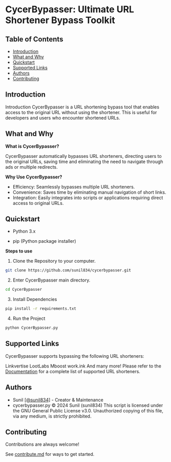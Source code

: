 
# CycerBypasser: Ultimate URL Shortener Bypass Toolkit

## Table of Contents
- [Introduction](#introduction)
- [What and Why](#what-and-why)
- [Quickstart](#quickstart)
- [Supported Links](#supported-links)
- [Authors](#authors)
- [Contributing](#contributing)

## Introduction
Introduction
CycerBypasser is a URL shortening bypass tool that enables access to the original URL without using the shortener. This is useful for developers and users who encounter shortened URLs.

## What and Why

**What is CycerBypasser?**

CycerBypasser automatically bypasses URL shorteners, directing users to the original URLs, saving time and eliminating the need to navigate through ads or multiple redirects.

**Why Use CycerBypasser?**

- Efficiency: Seamlessly bypasses multiple URL shorteners.
- Convenience: Saves time by eliminating manual navigation of short links.
- Integration: Easily integrates into scripts or applications requiring direct access to original URLs.
## Quickstart

-  Python 3.x

- pip (Python package installer)

**Steps to use**

1. Clone the Repository to your computer.

```bash
git clone https://github.com/sunil834/cycerbypasser.git
```

2. Enter CycerBypasser main directory.

```bash
cd CycerBypasser
```

3. Install Dependencies
```bash
pip install -r requirements.txt
```

4. Run the Project
```bash
python CycerBypasser.py
```


## Supported Links

CycerBypasser supports bypassing the following URL shorteners:

Linkvertise
LootLabs
Mboost
work.ink
And many more!
Please refer to the [Documentation](https://sunil834.github.io/CycerBypasser/Documentation.html) for a complete list of supported URL shorteners.

## Authors

- Sunil [[@sunil834]](https://github.com/sunil834) - Creator & Maintenance
- cycerbypasser.py
 © 2024 Sunil (sunil834)
 This script is licensed under the GNU General Public License v3.0.
 Unauthorized copying of this file, via any medium, is strictly prohibited.

## Contributing

Contributions are always welcome!

See [contribute.md](https://sunil834.github.io/CycerBypasser/contribute.html) for ways to get started.
